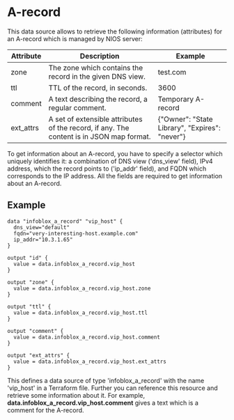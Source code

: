 # A-record

This data source allows to retrieve the following information
(attributes) for an A-record which is managed by NIOS server:

| Attribute | Description | Example |
| --- | --- | --- |
| zone | The zone which contains the record in the given DNS view. | test.com |
| ttl | TTL of the record, in seconds. | 3600 |
| comment | A text describing the record, a regular comment. | Temporary A-record |
| ext_attrs | A set of extensible attributes of the record, if any. The content is in JSON map format. |  {"Owner": "State Library", "Expires": "never"} |

To get information about an A-record, you have to specify a selector
which uniquely identifies it: a combination of DNS view ('dns_view'
field), IPv4 address, which the record points to ('ip_addr' field), and
FQDN which corresponds to the IP address. All the fields are required to
get information about an A-record.

## Example

    data "infoblox_a_record" "vip_host" {
      dns_view="default"
      fqdn="very-interesting-host.example.com"
      ip_addr="10.3.1.65"
    }
    
    output "id" {
      value = data.infoblox_a_record.vip_host
    }
    
    output "zone" {
      value = data.infoblox_a_record.vip_host.zone
    }
    
    output "ttl" {
      value = data.infoblox_a_record.vip_host.ttl
    }
    
    output "comment" {
      value = data.infoblox_a_record.vip_host.comment
    }
    
    output "ext_attrs" {
      value = data.infoblox_a_record.vip_host.ext_attrs
    }

This defines a data source of type 'infoblox_a_record' with the name
'vip_host' in a Terraform file. Further you can reference this resource
and retrieve some information about it. For example,
**data.infoblox_a_record.vip_host.comment** gives a text which is a
comment for the A-record.
